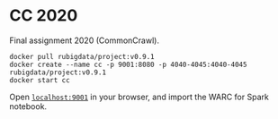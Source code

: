 # CC 2020

Final assignment 2020 (CommonCrawl).

    docker pull rubigdata/project:v0.9.1
    docker create --name cc -p 9001:8080 -p 4040-4045:4040-4045 rubigdata/project:v0.9.1
    docker start cc

Open [`localhost:9001`](localhost:9001) in your browser, and import the WARC for Spark notebook.
